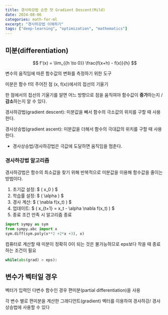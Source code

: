 ```yaml
---
title: 경사하강법 순한 맛 Gradient Descent(Mild)
date: 2024-08-06
categories: math-for-ml
excerpt: "경사하강법 이해하기"
tags: ["deep-learning", "optimization", "mathematics"]
---
```


## 미분(differentiation)

$$
f'(x) = \lim_{{h \to 0}} \frac{f(x+h) - f(x)}{h}
$$

변수의 움직임에 따른 함수값의 변화를 측정하기 위한 도구

미분은 함수 f의 주어진 점 (x, f(x))에서의 <span class="blindfold" data-hint="">접선의 기울기</span>

한 점에서의 접선의 기울기를 알면 어느 방향으로 점을 움직여야 함수값이 **증가**하는지 / **감소**하는지 알 수 있다.

경사하강법(gradient descent): 미분값을 빼서 함수의 <span class="blindfold" data-hint="">극소값</span>의 위치를 구할 때 사용한다.

경사상승법(gradient ascent): 미분값을 더해서 함수의 <span class="blindfold" data-hint="">극대값</span>의 위치를 구할 때 사용한다.

- 경사상승법/경사하강법은 극값에 도달하면 움직임을 멈춘다.

### 경사하강법 알고리즘

경사하강법은 함수의 최소값을 찾기 위해 반복적으로 미분값을 이용해 함수값을 줄이는 방법이다.

1. 초기값 설정: $ \( x_0 \) $
2. 학습률 설정: $ \( \alpha \) $
3. 경사 계산: $ \( \nabla f(x_t) \) $
4. 업데이트: $ \( x\_{t+1} = x_t - \alpha \nabla f(x_t) \) $
5. 종료 조건 만족 시 알고리즘 종료

```python
import sympy as sym
from sympy.abc import x
sym.diff(sym.poly(x**2 +2*x +3), x)
```

컴퓨터로 계산할 때 미분이 정확히 0이 되는 것은 불가능하므로 eps보다 작을 때 종료하는 조건이 필요

```python
while(abs(grad) > eps):
```

## 변수가 벡터일 경우

벡터가 입력인 다변수 함수인 경우 <span class="blindfold" data-hint="">편미분(partial differentiation)</span>을 사용

각 변수 별로 편미분을 계산한 그래디언트(gradient) 벡터를 이용하여 경사하강/ 경사상승법에 사용할 수 있다
